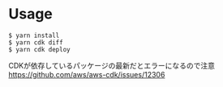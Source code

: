 # Usage


```
$ yarn install
$ yarn cdk diff
$ yarn cdk deploy
```

CDKが依存しているパッケージの最新だとエラーになるので注意
https://github.com/aws/aws-cdk/issues/12306
